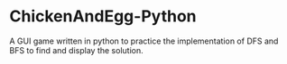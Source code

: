 # ChickenAndEgg-Python
A GUI game written in python to practice the implementation of DFS and BFS to find and display the solution.
